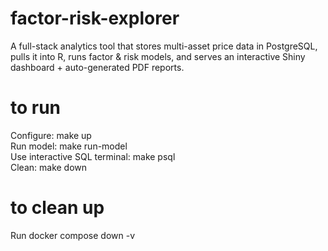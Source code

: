 # factor-risk-explorer
A full-stack analytics tool that stores multi-asset price data in PostgreSQL, pulls it into R, runs factor &amp; risk models, and serves an interactive Shiny dashboard + auto-generated PDF reports.

# to run
Configure: make up \
Run model: make run-model \
Use interactive SQL terminal: make psql \
Clean: make down

# to clean up
Run docker compose down -v
